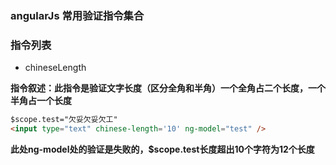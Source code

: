 ### angularJs 常用验证指令集合  

### 指令列表

+ chineseLength
>
**指令叙述：此指令是验证文字长度（区分全角和半角）一个全角占二个长度，一个半角占一个长度**

```html
$scope.test="欠妥欠妥欠工"
<input type="text" chinese-length='10' ng-model="test" />   

```
**此处ng-model处的验证是失败的，$scope.test长度超出10个字符为12个长度**




